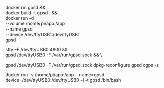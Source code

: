 docker rm gpsd && \
docker build -t gpsd . && \
docker run -d \
--volume /home/pi/app:/app \
--name gpsd \
--device /dev/ttyUSB1:/dev/ttyUSB1 \
gpsd



stty –F /dev/ttyUSB0 4800 && \
gpsd /dev/ttyUSB0 -F /var/run/gpsd.sock && \

gpsd /dev/ttyUSB0 -F /var/run/gpsd.sock
dpkg-reconfigure gpsd
cgps -s







docker run -v /home/pi/app:/app --name=gpsd --device=/dev/ttyUSB0:/dev/ttyUSB0 -i -t gpsd /bin/bash
